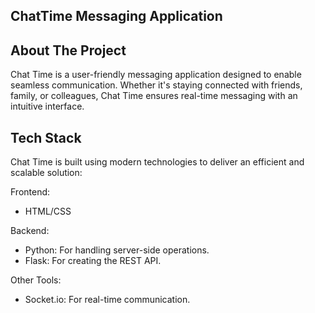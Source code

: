 ## ChatTime Messaging Application 
## About The Project 
Chat Time is a user-friendly messaging application designed to enable seamless communication. Whether it's staying connected with friends, family, or colleagues, Chat Time ensures real-time messaging with an intuitive interface.

## Tech Stack 
Chat Time is built using modern technologies to deliver an efficient and scalable solution:

Frontend:
- HTML/CSS 

Backend:
- Python: For handling server-side operations.
- Flask: For creating the REST API.

Other Tools:
- Socket.io: For real-time communication.
